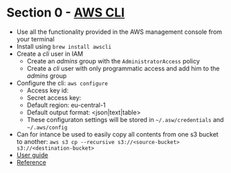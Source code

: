 # Section 0 - [AWS CLI](https://aws.amazon.com/cli/) 
- Use all the functionality provided in the AWS management console from your terminal
- Install using `brew install awscli`
- Create a _cli_ user in IAM
    - Create an _admins_ group with the `AdministratorAccess` policy
    - Create a _cli_ user with only programmatic access and add him to the _admins_ group 
- Configure the cli: `aws configure`
    - Access key id: <access key id of the cli user>
    - Secret access key: <secret access key of the cli user>
    - Default region: eu-central-1
    - Default output format: <json|text|table>
    - These configuraton settings will be stored in `~/.asw/credentials` and `~/.aws/config`
- Can for intance be used to easily copy all contents from one s3 bucket to another: `aws s3 cp --recursive s3://<source-bucket> s3://<destination-bucket>`
- [User guide](https://docs.aws.amazon.com/cli/latest/userguide)
- [Reference](https://docs.aws.amazon.com/cli/latest/reference/) 